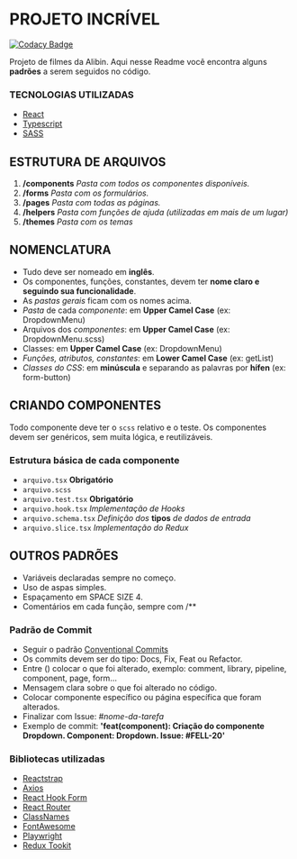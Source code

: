# PROJETO INCRÍVEL

[![Codacy Badge](https://api.codacy.com/project/badge/Grade/3450a6e0a02f4b7b99afb4d02fff38f6)](https://app.codacy.com/gh/giufiorenzano/empol?utm_source=github.com&utm_medium=referral&utm_content=giufiorenzano/empol&utm_campaign=Badge_Grade_Settings)

Projeto de filmes da Alibin.
Aqui nesse Readme você encontra alguns **padrões** a serem seguidos no código.

### TECNOLOGIAS UTILIZADAS

-   [React](https://reactjs.org/)
-   [Typescript](https://www.typescriptlang.org/)
-   [SASS](https://sass-lang.com/documentation)

## ESTRUTURA DE ARQUIVOS

1.  **/components** _Pasta com todos os componentes disponíveis._
2.  **/forms** _Pasta com os formulários._
3.  **/pages** _Pasta com todas as páginas._
4.  **/helpers** _Pasta com funções de ajuda (utilizadas em mais de um lugar)_
5.  **/themes** _Pasta com os temas_

## NOMENCLATURA

-   Tudo deve ser nomeado em **inglês**.
-   Os componentes, funções, constantes, devem ter **nome claro e seguindo sua funcionalidade**.
-   As _pastas gerais_ ficam com os nomes acima.
-   _Pasta_ de cada _componente_: em **Upper Camel Case** (ex: DropdownMenu)
-   Arquivos dos _componentes_: em **Upper Camel Case** (ex: DropdownMenu.scss)
-   Classes: em **Upper Camel Case** (ex: DropdownMenu)
-   _Funções, atributos, constantes_: em **Lower Camel Case** (ex: getList)
-   _Classes do CSS_: em **minúscula** e separando as palavras por **hífen** (ex: form-button)

## CRIANDO COMPONENTES

Todo componente deve ter o `scss` relativo e o teste.
Os componentes devem ser genéricos, sem muita lógica, e reutilizáveis.

### Estrutura básica de cada componente

-   `arquivo.tsx`  **Obrigatório**
-   `arquivo.scss`
-   `arquivo.test.tsx` **Obrigatório**
-   `arquivo.hook.tsx` _Implementação de Hooks_
-   `arquivo.schema.tsx` _Definição dos_ **tipos** _de dados de entrada_
-   `arquivo.slice.tsx` _Implementação do Redux_

## OUTROS PADRÕES

-   Variáveis declaradas sempre no começo.
-   Uso de aspas simples.
-   Espaçamento em SPACE SIZE 4.
-   Comentários em cada função, sempre com /\*\*

### Padrão de Commit

-   Seguir o padrão [Conventional Commits](https://www.conventionalcommits.org/en/v1.0.0/)
-   Os commits devem ser do tipo: Docs, Fix, Feat ou Refactor.
-   Entre () colocar o que foi alterado, exemplo: comment, library, pipeline, component, page, form...
-   Mensagem clara sobre o que foi alterado no código.
-   Colocar componente específico ou página específica que foram alterados.
-   Finalizar com Issue: #_nome-da-tarefa_
-   Exemplo de commit: **'feat(component): Criação do componente Dropdown. Component: Dropdown. Issue: #FELL-20'**

### Bibliotecas utilizadas

-   [Reactstrap](https://reactstrap.github.io/)
-   [Axios](https://axios-http.com/)
-   [React Hook Form](https://react-hook-form.com/ts)
-   [React Router](https://reactrouter.com/web/guides/quick-start)
-   [ClassNames](https://www.npmjs.com/package/classnames)
-   [FontAwesome](https://fontawesome.com/v5.15/how-to-use/on-the-web/using-with/react)
-   [Playwright](https://playwright.dev/docs/intro)
-   [Redux Tookit](https://redux-toolkit.js.org/)
